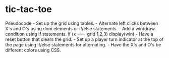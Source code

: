 # tic-tac-toe

Pseudocode
    - Set up the grid using tables.
    - Alternate left clicks between X's and O's using dom elements or if/else statements.
    - Add a win/draw condition using if statements.
        if (x === grid 1,2,3) display(win)
    - Have a reset button that clears the grid.
    - Set up a player turn indicator at the top of the page using if/else statements for alternating.
    - Have the X's and O's be different colors using CSS.